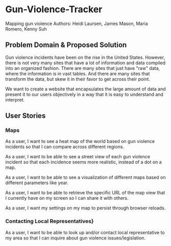 # Gun-Violence-Tracker
Mapping gun violence
Authors: Heidi Laursen, James Mason, Maria Romero, Kenny Suh

## Problem Domain \& Proposed Solution
Gun violence incidents have been on the rise in the United States. However, there is not very many sites that have a lot of information and data compiled into an organized fashion. There are many sites that just have "raw" data, where the information is in vast tables. And there are many sites that transform the data, but skew it in their favor to get across their point.

We want to create a website that encapsulates the large amount of data and present it to our users objectively in a way that it is easy to understand and interpret.

## User Stories
### Maps
As a user, I want to see a heat map of the world based on gun violence incidents so that I can compare across different regions.

As a user, I want to be able to see a street view of each gun violence incident so that each incidence seems more realistic, instead of a dot on a map.

As a user, I want to be able to see a visualization of different maps based on different parameters like year.

As a user, I want to be able to retrieve the specific URL of the map view that I currently have on my screen so I can share it with others.

As a user, I want my settings on my map to persist through browser reloads.

### Contacting Local Representatives}
As a user, I want to be able to look up and/or contact local representative to my area so that I can inquire about gun violence issues/legislation.
